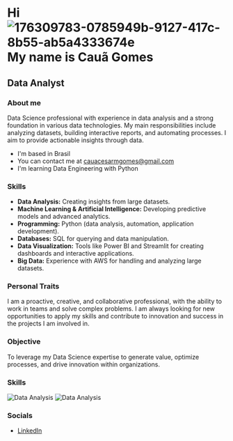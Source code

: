 # Hi ![176309783-0785949b-9127-417c-8b55-ab5a4333674e](https://github.com/user-attachments/assets/e1cbba7d-c0e0-4a88-a583-879e1015b865) My name is Cauã Gomes

## Data Analyst

### About me
Data Science professional with experience in data analysis and a strong foundation in various data technologies. My main responsibilities include analyzing datasets, building interactive reports, and automating processes. I aim to provide actionable insights through data.

- I'm based in Brasil
- You can contact me at cauacesarmgomes@gmail.com
- I'm learning Data Engineering with Python

### Skills
- **Data Analysis:** Creating insights from large datasets.
- **Machine Learning & Artificial Intelligence:** Developing predictive models and advanced analytics.
- **Programming:** Python (data analysis, automation, application development).
- **Databases:** SQL for querying and data manipulation.
- **Data Visualization:** Tools like Power BI and Streamlit for creating dashboards and interactive applications.
- **Big Data:** Experience with AWS for handling and analyzing large datasets.

### Personal Traits
I am a proactive, creative, and collaborative professional, with the ability to work in teams and solve complex problems. I am always looking for new opportunities to apply my skills and contribute to innovation and success in the projects I am involved in.

### Objective
To leverage my Data Science expertise to generate value, optimize processes, and drive innovation within organizations.

### Skills
![Data Analysis](https://img.icons8.com/color/48/000000/python.png) ![Data Analysis](https://img.icons8.com/color/48/000000/sql.png) 
### Socials
- [LinkedIn](https://www.linkedin.com/in/caua-gomes/)
